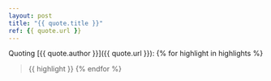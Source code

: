 ```yaml
---
layout: post
title: "{{ quote.title }}"
ref: {{ quote.url }}
---
```


Quoting [{{ quote.author }}]({{ quote.url }}):
{% for highlight in highlights %}
> {{ highlight }}
{% endfor %}